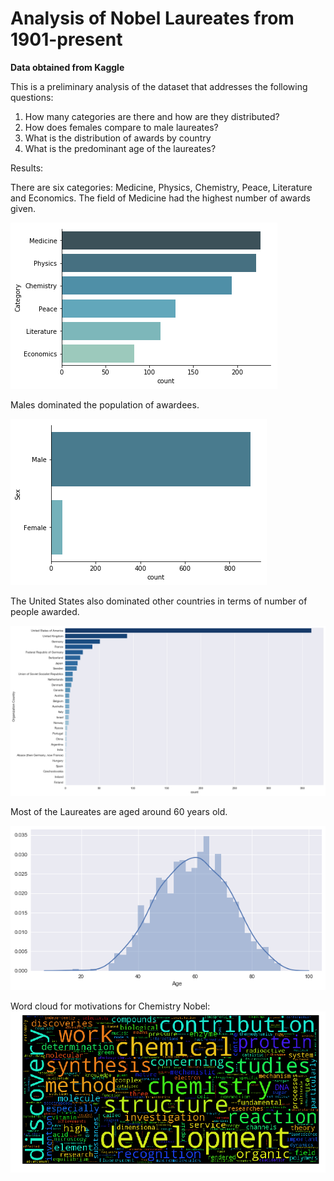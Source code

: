 # Analysis of Nobel Laureates from 1901-present

**Data obtained from Kaggle**

This is a preliminary analysis of the dataset that addresses the following questions:

1. How many categories are there and how are they distributed?
2. How does females compare to male laureates?
3. What is the distribution of awards by country
4. What is the predominant age of the laureates?

Results:

There are six categories: Medicine, Physics, Chemistry, Peace, Literature and Economics. The field of Medicine had the highest number of awards given.

![](category.png)

Males dominated the population of awardees.

![](sex.png)

The United States also dominated other countries in terms of number of people awarded.

![](country.png)

Most of the Laureates are aged around 60 years old.

![](age.png)

Word cloud for motivations for Chemistry Nobel:
![](chemnobel.png)
